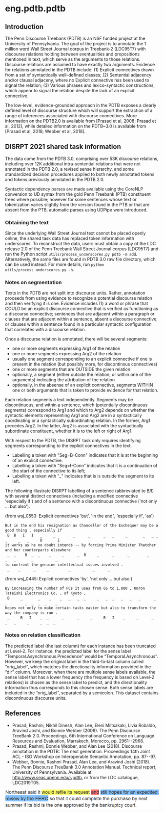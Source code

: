 # eng.pdtb.pdtb

## Introduction

The Penn Discourse Treebank (PDTB) is an NSF funded project at the University of Pennsylvania. The goal of the project is to annotate the 1 million word Wall Street Journal corpus in Treebank-2 (LDC95T7) with discourse relations holding between eventualities and propositions mentioned in text, which serve as the arguments to those relations. Discourse relations are assumed to have exactly two arguments. Evidence for relations annotated in the PDTB include: (1) Explicit connectives drawn from a set of syntactically well-defined classes; (2) Sentential adjacency and/or clausal adjaceny, where no Explicit connective has been used to signal the relation; (3) Various phrases and lexico-syntactic constructions, which appear to signal the relation despite the lack of an explicit connective.

The low-level, evidence-grounded approach in the PDTB exposes a clearly defined level of discourse structure which will support the extraction of a range of inferences associated with discourse connectives. More information on the PDTB2.0 is available from [Prasad et al, 2008; Prasad et al, 2012], while detailed information on the PDTB~3.0 is available from [Prasad et al, 2018; Webber et al, 2018].

## DISRPT 2021 shared task information

The data come from the PDTB 3.0, comprising over 53K discourse relations, including over 12K additional intra-sentential relations that were not annotated in the PDTB 2.0, a revised sense hierarchy, and some standardized decision procedures applied to both newly annotated tokens and tokens previously annotated in the PDTB 2.0.

Syntactic dependency parses are made available using the CoreNLP conversion to UD syntax from the gold Penn Treebank (PTB) constituent trees where possible; however for some sentences whose text or tokenization varies slightly from the version found in the PTB or that are absent from the PTB, automatic parses using UDPipe were introduced.

### Obtaining the text

Since the underlying Wall Street Journal text cannot be placed openly online, the shared task data has replaced token information with underscores. To reconstruct the data, users must obtain a copy of the LDC release 2.0 of the Penn Treebank Wall Street Journal corpus (LDC95T7) and run the Python script `utils/process_underscores.py pdtb -m add`. Alternatively, the same files are found in PDTB 3.0 raw file directory, which can be used instead. For more details, run `python utils/process_underscores.py -h`. 

### Notes on segmentation

Texts in the PDTB are not split into discourse units. Rather, annotation proceeds from using evidence to recognize a potential discourse relation and then verifying it is one. Evidence includes (1) a word or phrase that COULD be an explicit discourse connective that is verified as functioning as a discourse connective; sentences that are adjacent within a paragraph or clauses that are adjacent within a sentence, absent a discourse connective; or clauses within a sentence found in a particular syntactic configuration that correlates with a discourse relation.

Once a discourse relation is annotated, there will be several segments:
  * one or more segments expressing Arg1 of the relation
  * one or more segments expressing Arg2 of the relation
  * usually one segment corresponding to an explicit connective if one is present in the relation (but possibly more, for discontinous connectives)
  * one or more segments that are OUTSIDE the given relation
  * optionally, a segment (either outside the relation, or within one of the arguments) indicating the attribution of the relation
  * optionally, in the absense of an explicit connective, segments WITHIN one or both arguments that is taken to provide evidence for that relation.

Each relation segments a text independently. Segments may be discontinuous, and within a sentence, which (potentially discontinuous segments) correspond to Arg1 and which to Arg2 depends on whether the syntactic elements representing Arg1 and Arg2 are in a syntactically coordinating or a syntactically subordinating relation.  In the former, Arg1 precedes Arg2. In the latter, Arg2 is associated with the syntactically subordinate constituent, whether it is to the left or right of Arg1.

With respect to the PDTB, the DISRPT task only requires identifying segments corresponding to the explicit connectives in the text.

  * Labelling a token with "Seg=B-Conn" indicates that it is at the beginning of an explicit connective.
  * Labelling a token with "Seg=I-Conn" indicates that it is a continuation of the start of the connective
   to its left;
  * Labelling a token with "_" indicates that is is outside the segment to its left.

The following illustrate DISRPT labelling of a sentence (abbreviated to B/I) with several distinct connectives (including a modified connective 'especially if') and of a sentence with a discontinuous connective ('not only ... but also').

(from wsj_0553: Explicit connectives 'but', 'in the end", 'especially if', 'as')

```
But in the end his resignation as Chancellor of the Exchequer may be a good thing , especially if
 B  B   I   I   _     _        _      _      _   _     _       _   _ _  _     _   _     B       I
it works as he no doubt intends -- by forcing Prime Minister Thatcher and her counterparts elsewhere
 _  _    B  _  _    _     _      _  B     _      _      _        _     _   _       _          _
to confront the genuine intellectual issues involved . 
 _    _      _     _         _          _      _
```

(from wsj_0445: Explicit connectives 'by', 'not only ... but also')

```
By increasing the number of PCs it uses from 66 to 1,000 , Omron Tateishi Electronics Co. , of Kyoto ,
 B     _       _    _    _   _   _  _     _   _  _   _   _   _      _         _        _  _  _  _    _
hopes not only to make certain tasks easier but also to transform the way the company is run .
 _     B   I    _  _      _      _     _     B   I    _     _      _   _   _     _     _  _  _
```

### Notes on relation classification 

The predicted label (the last column) for each instance has been truncated at Level-2. For instance, the predicted label for the sense label “Temporal.Asynchronous.Precedence” would be “Temporal.Asynchronous”. However, we keep the original label in the third-to-last column called “orig_label”, which matches the directionality information provided in the “dir” column. Moreover, when there are multiple sense labels available, the sense label that has a lower frequency (the frequency is based on Level-2 relations) is chosen as the sense label to predict, and the directionality information thus corresponds to this chosen sense. Both sense labels are included in the “orig_label”, separated by a semicolon. This dataset contains discontinuous discourse units.

## References

  * Prasad, Rashmi, Nikhil Dinesh, Alan Lee, Eleni Miltsakaki, Livia Robaldo, Aravind Joshi, and Bonnie Webber (2008). The Penn Discourse TreeBank 2.0. Proceedings, 6th International Conference on Language Resources and Evaluation, Marrakech, Morocco, pp. 2961--2968.
  * Prasad, Rashmi, Bonnie Webber, and Alan Lee (2018). Discourse annotation in the PDTB: The next generation. Proceedings 14th Joint ACL - ISO Workshop on Interoperable Semantic Annotation, pp. 87--97.
  * Webber, Bonnie, Rashmi Prasad, Alan Lee, and Aravind Joshi (2018). The Penn Discourse TreeBank 3.0 Annotation Manual. Technical report, University of Pennsylvania. Available at http://www.seas.upenn.edu/~pdtb, or from the LDC catalogue, LDC2019T05.


![PDTB Annotator](./pdtb_annotation.png)
